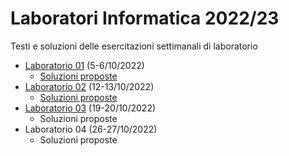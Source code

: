 # Laboratori Informatica 2022/23
Testi e soluzioni delle esercitazioni settimanali di laboratorio

* [Laboratorio 01](./Lab01/Lab01_testo.pdf?raw=true) (5-6/10/2022)
  * [Soluzioni proposte](./Lab01/Lab01_soluzioni.zip?raw=true)
* [Laboratorio 02](./Lab02/Lab02_testo.pdf?raw=true) (12-13/10/2022)
  * [Soluzioni proposte](./Lab02/Lab02_soluzioni.zip?raw=true)
* [Laboratorio 03](./Lab03/Lab03_testo.pdf?raw=true) (19-20/10/2022)
  * Soluzioni proposte
* Laboratorio 04 (26-27/10/2022)
  * Soluzioni proposte

